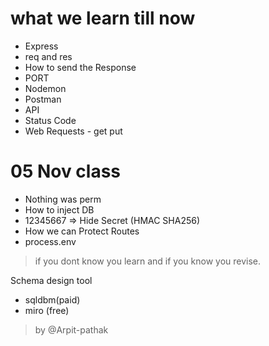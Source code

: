 # what we learn till now
- Express
- req and res
- How to send the Response
- PORT
- Nodemon
- Postman
- API
- Status Code
- Web Requests - get put

# 05 Nov class

- Nothing was perm
- How to inject DB
- 12345667 => Hide Secret (HMAC SHA256)
- How we can Protect Routes
- process.env 

>if you dont know you learn and if you know you revise.

Schema design tool
- sqldbm(paid)
- miro (free)


> by @Arpit-pathak